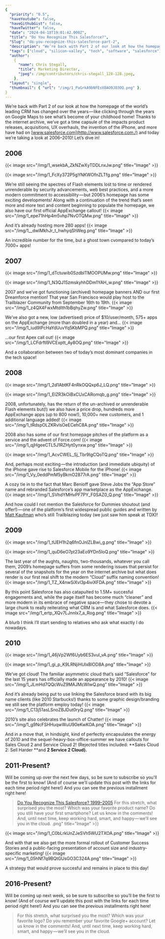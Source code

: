 ```yaml
---
{
  "priority": "0.5",
  "haveYoutube": false,
  "haveGithubGist": false,
  "haveTwitter": false,
  "date": "2024-04-18T19:01:42.000Z",
  "title": "Do You Recognize This Salesforce?",
  "Slug": "do-you-recognize-this-salesforce-part-2",
  "description": "We’re back with Part 2 of our look at how the homepage of the world’s leading CRM has changed over the years — like clicking through the years on Google Maps to see what’s become of your childhood home!.",
  "tags": ["cloud", "silicon-valley", "tech", "software", "salesforce"],
  "author":
    {
      "name": Chris Stegall,
      "title": Marketing Director,
      "jpeg": /img/contributors/chris-stegall_128-128.jpeg,
    },
  "layout": "single",
  "thumbnail": { "url": "/img/1_PaGrkA9bNfEsV8AO9JO3OQ.png" },
}
---
```


We’re back with Part 2 of our look at how the homepage of the world’s leading CRM has changed over the years — like clicking through the years on Google Maps to see what’s become of your childhood home!
Thanks to the internet archive, we’ve got a time capsule of the impacts product releases, acquisitions, UX overhauls, the invention of the iPhone, and more have had on [www.salesforce.com](http://www.salesforce.com./) and today we’re taking a look at 2006–2010!
Let’s dive in!

## 2006

{{< image src="/img/1_wsekbA_ZkNZwXyTDDLnxJw.png" title="Image" >}}

{{< image src="/img/1_FcXy372P5gYNKWOfnZLTfg.png" title="Image" >}}

We’re still seeing the spectres of Flash elements lost to time or rendered unrenderable by security advancements, web best practices, and a more modern commitment to accessibility — but 2006’s homepage has some exciting developments!
Along with a continuation of the trend that’s seen more and more text and content beginning to populate the homepage, we also have our first official AppExchange callout!
{{< image src="/img/1_epe71hHp4m5vhp7NvOTQMw.png" title="Image" >}}

And it’s already hosting more 280 apps!
{{< image src="/img/1__dwIMkhJr_t_hwhyqShWeg.png" title="Image" >}}

An incredible number for the time, but a ghost town cvompared to today’s 7000+ apps!

## 2007

{{< image src="/img/1_dTctuwib0SzdblTMOOPUMw.png" title="Image" >}}

{{< image src="/img/1_N3QJ15zmskyhhDDm1YAH_w.png" title="Image" >}}

2007 and we’ve got functioning (archived) homepage banners AND our first Dreamforce mention! That year San Francisco would play host to the Trailblazer Community from September 16th to 19th.
{{< image src="/img/1_z4QX4FwxMtdIth1bBqhyZw.png" title="Image" >}}

We’ve also got a new, low (advertised) price of $10/user/month, 575+ apps on the AppExchange (more than doubled in a year) and…
{{< image src="/img/1_iud9IPcHaYdUuvYq5KbMPQ.png" title="Image" >}}

…our first Apex call out!
{{< image src="/img/1_LCFdrftl9VCExptt_Ay8OQ.png" title="Image" >}}

And a collaboration between two of today’s most dominant companies in the tech space!

## 2008

{{< image src="/img/1_2d1AbtKF4nRkOQQxp6J_LQ.png" title="Image" >}}

{{< image src="/img/1_ElZR3kOiBxCUxCARomqb_g.png" title="Image" >}}

2008, unfortunately, has the return of the un-archived or unrenderable Flash elements but(!) we also have a price drop, hundreds more AppExchange apps (up to 800 now!), 10,000+ new customers, and 1 additional language added!
{{< image src="/img/1_tRdspOLZKRvlsOeECehC8A.png" title="Image" >}}

2008 also has some of our first homepage pitches of the platform as a service and the advent of Force.com!
{{< image src="/img/1_qjHgeeCTL5J1RZHyt0ynxw.png" title="Image" >}}

{{< image src="/img/1_AcvCWEL_Sj_Tbr9IgCQoTQ.png" title="Image" >}}

And, perhaps most exciting — the introduction (and immediate ubiquity) of the iPhone gave rise to Salesforce Mobile for the iPhone!
{{< image src="/img/1_Vy_0eddPmM5yBkmO2877rA.png" title="Image" >}}

A cozy tie in to the fact that Marc Benioff gave Steve Jobs the “App Store” name and rebranded Salesforce’s app marketplace as the AppExchange.
{{< image src="/img/1_SVhdYMHvPF7PY_F0SAZ0_Q.png" title="Image" >}}

And how could I not mention the Salesforce for Dummies shoutout (and offer!) — one of the platform’s first widespread public guides and written by [Matt Kaufman](https://www.salesforce.com/trailblazer/the1mattkaufman) who’s still Trailblazing today (we just saw him speak at TDX)!

## 2009

{{< image src="/img/1_tUEH1h2q6fnOJnlZLBwi_g.png" title="Image" >}}

{{< image src="/img/1_quD6eO7pt23aEo9YDn5loQ.png" title="Image" >}}

The last year of the aughts, naughts, two-thousands, whatever you call them, 2009’s homepage suffers from some rendering issues that persist for several of the snapshots for the year on the internet archive but what does render is our first real shift to the modern “Cloud” suffix naming convention!
{{< image src="/img/1_TZ_X4nwSiXvl3p4iviXFDA.png" title="Image" >}}

By this point Salesforce has also catapulted to 1.5M+ succesful engagements and, while the page itself has become much “cleaner” and more modern in its embrace of negative space — they chose to devote a large chunk to really reiterating what CRM is and what Salesforce does.
{{< image src="/img/1_ertp_XQv7LJnnIx7_a_Rog.png" title="Image" >}}

A blurb I think I’ll start sending to relatives who ask what exactly I do nowadays.

## 2010

{{< image src="/img/1_46jVp2Wf6Uyb6ES3vul_vA.png" title="Image" >}}

{{< image src="/img/1_gi_p_K9LRNjiHUIxBlOD8A.png" title="Image" >}}

We’ve got cloud! The familiar asymmetric cloud that’s said “Salesforce” for the last 15 years has officially made an appearance by 2010!
{{< image src="/img/1_JLmHd7QQcWuZ9MAJMcWIwQ.png" title="Image" >}}

And it’s already being put to use linking the Salesforce brand with its big name clients (like 2010 Starbucks!) thanks to some graphic design/branding we still see the platform employ today!
{{< image src="/img/1_C13j51asLSnoZBJDut0ryQ.png" title="Image" >}}

2010’s site also celebrates the launch of Chatter!
{{< image src="/img/1_g9NcFSHHuqwWuU90eKwKOA.png" title="Image" >}}

And in a move that, in hindsight, kind of perfectly encapsulates the energy of 2010 and the sequel-heavy-box-office-summer we have callouts for Sales Cloud 2 and Service Cloud 2! (Rejected titles included: **Sales Cloud 2: Sell Harder **and **2 Service 2 Cloud).**

## 2011-Present?

Will be coming up over the next few days, so be sure to subscribe so you’ll be the first to know! (And of course we’ll update this post with the links for each time period right here!)
And you can see the previous installment right here!

> [Do You Recognize This Salesforce? 1999–2005](https://medium.com/creme-de-la-crm/do-you-recognize-this-salesforce-d86565486686)
> For this stretch, what surprised you the most? Which was your favorite product name? Do you still have your first smartphone? Let us know in the comments!
> And, until next time, keep working hard, smart, and happy — we’ll see you in the cloud.
> .png" title="Image" >}}

{{< image src="/img/1_C0bLrkUnZJeSVh5WU2TXOA.png" title="Image" >}}

And with that we also get the more formal rollout of Customer Success Stories and a public-facing presentation of account size and industry-specific marketing!
{{< image src="/img/1_05hNf7q9BQtGUsGO3C324A.png" title="Image" >}}

A strategy that would prove succesful and remains in place to this day!

## 2016-Present?

Will be coming up next week, so be sure to subscribe so you’ll be the first to know! (And of course we’ll update this post with the links for each time period right here!)
And you can see the previous installments right here!

> [](https://medium.com/creme-de-la-crm/do-you-recognize-this-salesforce-d86565486686)

> [](https://medium.com/creme-de-la-crm/do-you-recognize-this-salesforce-8a149fd84b4b)
> For this stretch, what surprised you the most? Which was your favorite logo? Do you remember your favorite Google+ account? Let us know in the comments!
> And, until next time, keep working hard, smart, and happy — we’ll see you in the cloud.
